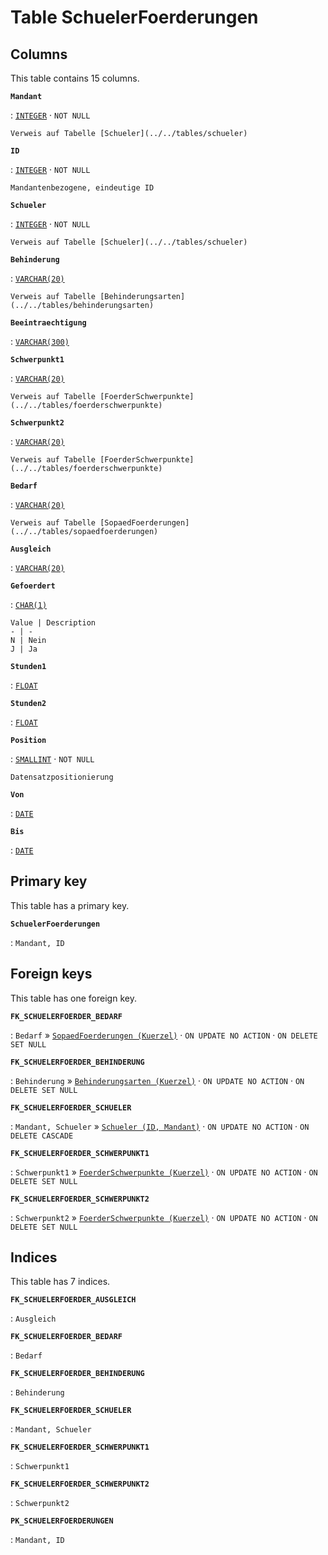 # Table **SchuelerFoerderungen**

## Columns

This table contains 15 columns.

**`Mandant`**

:   [`INTEGER`](https://firebirdsql.org/file/documentation/html/en/refdocs/fblangref40/firebird-40-language-reference.html#fblangref40-datatypes-inttypes) · `NOT NULL`

    Verweis auf Tabelle [Schueler](../../tables/schueler)

**`ID`**

:   [`INTEGER`](https://firebirdsql.org/file/documentation/html/en/refdocs/fblangref40/firebird-40-language-reference.html#fblangref40-datatypes-inttypes) · `NOT NULL`

    Mandantenbezogene, eindeutige ID

**`Schueler`**

:   [`INTEGER`](https://firebirdsql.org/file/documentation/html/en/refdocs/fblangref40/firebird-40-language-reference.html#fblangref40-datatypes-inttypes) · `NOT NULL`

    Verweis auf Tabelle [Schueler](../../tables/schueler)

**`Behinderung`**

:   [`VARCHAR(20)`](https://firebirdsql.org/file/documentation/html/en/refdocs/fblangref40/firebird-40-language-reference.html#fblangref40-datatypes-chartypes)

    Verweis auf Tabelle [Behinderungsarten](../../tables/behinderungsarten)

**`Beeintraechtigung`**

:   [`VARCHAR(300)`](https://firebirdsql.org/file/documentation/html/en/refdocs/fblangref40/firebird-40-language-reference.html#fblangref40-datatypes-chartypes)

**`Schwerpunkt1`**

:   [`VARCHAR(20)`](https://firebirdsql.org/file/documentation/html/en/refdocs/fblangref40/firebird-40-language-reference.html#fblangref40-datatypes-chartypes)

    Verweis auf Tabelle [FoerderSchwerpunkte](../../tables/foerderschwerpunkte)

**`Schwerpunkt2`**

:   [`VARCHAR(20)`](https://firebirdsql.org/file/documentation/html/en/refdocs/fblangref40/firebird-40-language-reference.html#fblangref40-datatypes-chartypes)

    Verweis auf Tabelle [FoerderSchwerpunkte](../../tables/foerderschwerpunkte)

**`Bedarf`**

:   [`VARCHAR(20)`](https://firebirdsql.org/file/documentation/html/en/refdocs/fblangref40/firebird-40-language-reference.html#fblangref40-datatypes-chartypes)

    Verweis auf Tabelle [SopaedFoerderungen](../../tables/sopaedfoerderungen)

**`Ausgleich`**

:   [`VARCHAR(20)`](https://firebirdsql.org/file/documentation/html/en/refdocs/fblangref40/firebird-40-language-reference.html#fblangref40-datatypes-chartypes)

**`Gefoerdert`**

:   [`CHAR(1)`](https://firebirdsql.org/file/documentation/html/en/refdocs/fblangref40/firebird-40-language-reference.html#fblangref40-datatypes-chartypes)

    Value | Description
    - | -
    N | Nein
    J | Ja

**`Stunden1`**

:   [`FLOAT`](https://firebirdsql.org/file/documentation/html/en/refdocs/fblangref40/firebird-40-language-reference.html#fblangref40-datatypes-floattypes)

**`Stunden2`**

:   [`FLOAT`](https://firebirdsql.org/file/documentation/html/en/refdocs/fblangref40/firebird-40-language-reference.html#fblangref40-datatypes-floattypes)

**`Position`**

:   [`SMALLINT`](https://firebirdsql.org/file/documentation/html/en/refdocs/fblangref40/firebird-40-language-reference.html#fblangref40-datatypes-inttypes) · `NOT NULL`

    Datensatzpositionierung

**`Von`**

:   [`DATE`](https://firebirdsql.org/file/documentation/html/en/refdocs/fblangref40/firebird-40-language-reference.html#fblangref40-datatypes-datetime)

**`Bis`**

:   [`DATE`](https://firebirdsql.org/file/documentation/html/en/refdocs/fblangref40/firebird-40-language-reference.html#fblangref40-datatypes-datetime)

## Primary key

This table has a primary key.

**`SchuelerFoerderungen`**

:   `Mandant, ID`

## Foreign keys

This table has one foreign key.

**`FK_SCHUELERFOERDER_BEDARF`**

:   `Bedarf` » [`SopaedFoerderungen (Kuerzel)`](../../tables/sopaedfoerderungen) · `ON UPDATE NO ACTION` · `ON DELETE SET NULL`

**`FK_SCHUELERFOERDER_BEHINDERUNG`**

:   `Behinderung` » [`Behinderungsarten (Kuerzel)`](../../tables/behinderungsarten) · `ON UPDATE NO ACTION` · `ON DELETE SET NULL`

**`FK_SCHUELERFOERDER_SCHUELER`**

:   `Mandant, Schueler` » [`Schueler (ID, Mandant)`](../../tables/schueler) · `ON UPDATE NO ACTION` · `ON DELETE CASCADE`

**`FK_SCHUELERFOERDER_SCHWERPUNKT1`**

:   `Schwerpunkt1` » [`FoerderSchwerpunkte (Kuerzel)`](../../tables/foerderschwerpunkte) · `ON UPDATE NO ACTION` · `ON DELETE SET NULL`

**`FK_SCHUELERFOERDER_SCHWERPUNKT2`**

:   `Schwerpunkt2` » [`FoerderSchwerpunkte (Kuerzel)`](../../tables/foerderschwerpunkte) · `ON UPDATE NO ACTION` · `ON DELETE SET NULL`

## Indices

This table has 7 indices.

**`FK_SCHUELERFOERDER_AUSGLEICH`**

:   `Ausgleich`

**`FK_SCHUELERFOERDER_BEDARF`**

:   `Bedarf`

**`FK_SCHUELERFOERDER_BEHINDERUNG`**

:   `Behinderung`

**`FK_SCHUELERFOERDER_SCHUELER`**

:   `Mandant, Schueler`

**`FK_SCHUELERFOERDER_SCHWERPUNKT1`**

:   `Schwerpunkt1`

**`FK_SCHUELERFOERDER_SCHWERPUNKT2`**

:   `Schwerpunkt2`

**`PK_SCHUELERFOERDERUNGEN`**

:   `Mandant, ID`
